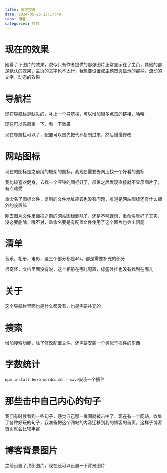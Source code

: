 ```yaml
---
title: 博客完善
date: 2024-05-26 23:17:49
tags: 博客
categories: 项目
---
```

# 现在的效果
刚看了下图片的效果，貌似只有作者提供的那张图片正常显示在了主页，其他的都是默认的效果，主页的文字也不太行，我想要设置成主题首页显示的那种，流动的文字，动态的效果

# 导航栏
现在导航栏是缺失的，补上一个导航栏，可以增加很多点击的链接，哈哈

现在可以先部署一下，看一下效果

现在导航栏可以了，配置可以首先把代码复制过来，然后慢慢修改

# 网站图标
现在的图标是之前用的框架的图标，我现在需要去网上找一个好看的图标

我比较喜欢健身，去找一个哑铃的图标好了，部署之后发现直接就不显示图片了，有点难受

重命名了图标文件，复制的文件地址应该也没有问题，难道是网站图标还有什么额外的设置嘛

刚去图片文件里面把之前的网站图标删除了，还是不够谨慎，重命名就好了其实，没必要删除，哦不对，重命名要是有配置文件使用了这个图片也会出问题

# 清单
音乐，相册，电影，这三个部分都是`404`，都是需要补充的部分

很奇怪，文档里面没有说，这个相册在哪儿配置，标签外挂也没有找到在哪儿

# 关于
这个导航栏里面也是什么都没有，也是需要补充的

# 搜索
增加搜索功能，除了修改配置文件，还需要安装一个类似于插件的东西

# 字数统计
`npm install hexo-wordcount --save`安装一个插件

# 那些击中自己内心的句子
我们有时候看到一些句子，感觉自己那一瞬间就被击中了，现在有一个网站，收集了各种好玩的句子，我准备把这个网站的内容迁移到我的博客的首页，这样子博客首页就会比较丰富

# 博客背景图片
之前设置了顶部图片，现在还可以设置一下背景图片